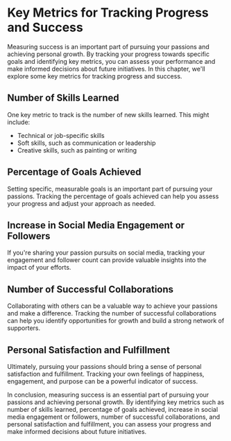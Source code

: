 Key Metrics for Tracking Progress and Success
===========================================================================

Measuring success is an important part of pursuing your passions and achieving personal growth. By tracking your progress towards specific goals and identifying key metrics, you can assess your performance and make informed decisions about future initiatives. In this chapter, we'll explore some key metrics for tracking progress and success.

Number of Skills Learned
------------------------

One key metric to track is the number of new skills learned. This might include:

* Technical or job-specific skills
* Soft skills, such as communication or leadership
* Creative skills, such as painting or writing

Percentage of Goals Achieved
----------------------------

Setting specific, measurable goals is an important part of pursuing your passions. Tracking the percentage of goals achieved can help you assess your progress and adjust your approach as needed.

Increase in Social Media Engagement or Followers
------------------------------------------------

If you're sharing your passion pursuits on social media, tracking your engagement and follower count can provide valuable insights into the impact of your efforts.

Number of Successful Collaborations
-----------------------------------

Collaborating with others can be a valuable way to achieve your passions and make a difference. Tracking the number of successful collaborations can help you identify opportunities for growth and build a strong network of supporters.

Personal Satisfaction and Fulfillment
-------------------------------------

Ultimately, pursuing your passions should bring a sense of personal satisfaction and fulfillment. Tracking your own feelings of happiness, engagement, and purpose can be a powerful indicator of success.

In conclusion, measuring success is an essential part of pursuing your passions and achieving personal growth. By identifying key metrics such as number of skills learned, percentage of goals achieved, increase in social media engagement or followers, number of successful collaborations, and personal satisfaction and fulfillment, you can assess your progress and make informed decisions about future initiatives.
